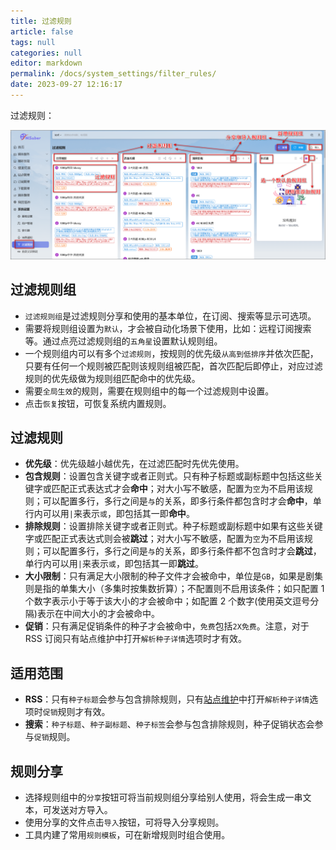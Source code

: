 ```yaml
---
title: 过滤规则
article: false
tags: null
categories: null
editor: markdown
permalink: /docs/system_settings/filter_rules/
date: 2023-09-27 12:16:17
---
```

过滤规则：

![0601.png](./images/0601.png)

## 过滤规则组

- `过滤规则组`是过滤规则分享和使用的基本单位，在订阅、搜索等显示可选项。
- 需要将规则组设置为`默认`，才会被自动化场景下使用，比如：远程订阅搜索等。通过点亮过滤规则组的`五角星`设置默认规则组。
- 一个规则组内可以有多个`过滤规则`，按规则的优先级`从高到低排序`并依次匹配，只要有任何一个规则被匹配则该规则组被匹配，首次匹配后即停止，对应过滤规则的优先级做为规则组匹配命中的优先级。
- 需要`全局生效`的规则，需要在规则组中的每一个过滤规则中设置。
- 点击`恢复`按钮，可恢复系统内置规则。

## 过滤规则

- **优先级**：优先级越小越优先，在过滤匹配时先优先使用。
- **包含规则**：设置包含关键字或者正则式。只有种子标题或副标题中包括这些关键字或匹配正式表达式才会**命中**；对大小写不敏感，配置为`空`为不启用该规则；可以配置多行，多行之间是`与`的关系，即多行条件都包含时才会**命中**，单行内可以用`|`来表示`或`，即包括其一即**命中**。
- **排除规则**：设置排除关键字或者正则式。种子标题或副标题中如果有这些关键字或匹配正式表达式则会被**跳过**；对大小写不敏感，配置为`空`为不启用该规则；可以配置多行，多行之间是`与`的关系，即多行条件都不包含时才会**跳过**，单行内可以用`|`来表示`或`，即包括其一即**跳过**。
- **大小限制**：只有满足大小限制的种子文件才会被命中，单位是`GB`，如果是剧集则是指的单集大小（多集时按集数折算）；不配置则不启用该条件；如只配置 1 个数字表示小于等于该大小的才会被命中；如配置 2 个数字(使用英文逗号分隔)表示在中间大小的才会被命中。
- **促销**：只有满足促销条件的种子才会被命中，`免费`包括`2X免费`。注意，对于 RSS 订阅只有站点维护中打开`解析种子详情`选项时才有效。

## 适用范围

- **RSS**：只有`种子标题`会参与包含排除规则，只有[站点维护](/docs/sites/site/)中打开`解析种子详情`选项时`促销`规则才有效。
- **搜索**：`种子标题`、`种子副标题`、`种子标签`会参与包含排除规则，种子促销状态会参与`促销`规则。

## 规则分享

- 选择规则组中的`分享`按钮可将当前规则组分享给别人使用，将会生成一串文本，可发送对方导入。
- 使用分享的文件点击`导入`按钮，可将导入分享规则。
- 工具内建了常用`规则模板`，可在新增规则时组合使用。
